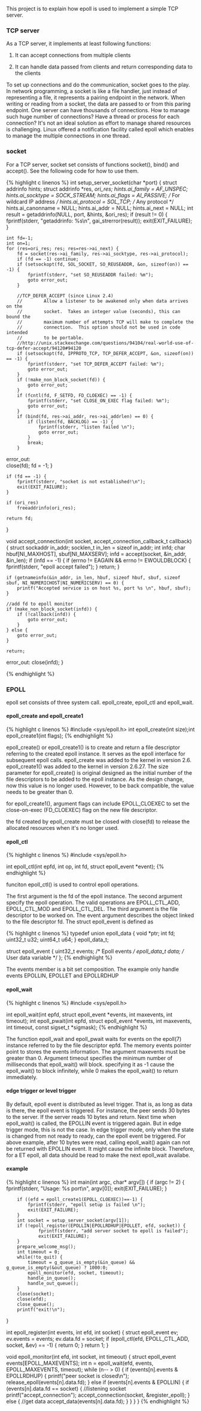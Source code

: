 This project is to explain how epoll is used to implement a simple TCP server.

### TCP server

As a TCP server, it implements at least following functions:

1. It can accept connections from multiple clients

2. It can handle data passed from clients and return corresponding data to the clients

To set up connections and do the communication, socket goes to the play. In network programming, a socket is like a file handler, just instead of representing a file, it represents a pairing endpoint in the network. When writing or reading from a socket, the data are passed to or from this paring endpoint. 
One server can have thousands of connections. How to manage such huge number of connections? Have a thread or process for each connection? It's not an ideal solution as effort to manage shared resources is challenging. Linux offered a notification facility called epoll which enables to manage the multiple connections in one thread.

### socket
For a TCP server, socket set consists of functions socket(), bind() and accept(). See the following code for how to use them.

{%  highlight c linenos  %}
int setup_server_socket(char *port)
{
    struct addrinfo hints;
    struct addrinfo *res, *ori_res;
    hints.ai_family = AF_UNSPEC;
    hints.ai_socktype = SOCK_STREAM;
    hints.ai_flags = AI_PASSIVE;    /* For wildcard IP address */
    hints.ai_protocol = SOL_TCP;          /* Any protocol */
    hints.ai_canonname = NULL;
    hints.ai_addr = NULL;
    hints.ai_next = NULL;
    int result = getaddrinfo(NULL, port, &hints, &ori_res);
    if (result != 0) {
        fprintf(stderr, "getaddrinfo: %s\n", gai_strerror(result));
        exit(EXIT_FAILURE);
    }

    int fd=-1;
    int on=1;
    for (res=ori_res; res; res=res->ai_next) {
        fd = socket(res->ai_family, res->ai_socktype, res->ai_protocol);
        if (fd == -1) continue;
        if (setsockopt(fd, SOL_SOCKET, SO_REUSEADDR, &on, sizeof(on)) == -1) {
            fprintf(stderr, "set SO_REUSEADDR failed: %m");
            goto error_out;
        }

        //TCP_DEFER_ACCEPT (since Linux 2.4)
        //        Allow a listener to be awakened only when data arrives on the
        //        socket.  Takes an integer value (seconds), this can bound the
        //        maximum number of attempts TCP will make to complete the
        //        connection.  This option should not be used in code intended
        //        to be portable.
        //http://unix.stackexchange.com/questions/94104/real-world-use-of-tcp-defer-accept/94120#94120
        if (setsockopt(fd, IPPROTO_TCP, TCP_DEFER_ACCEPT, &on, sizeof(on)) == -1) {
            fprintf(stderr, "set TCP_DEFER_ACCEPT failed: %m");
            goto error_out;
        }
        if (!make_non_block_socket(fd)) {
            goto error_out;
        }
        if (fcntl(fd, F_SETFD, FD_CLOEXEC) == -1) {
            fprintf(stderr, "set CLOSE_ON_EXEC flag failed: %m");
            goto error_out;
        }
        if (bind(fd, res->ai_addr, res->ai_addrlen) == 0) {
            if (listen(fd, BACKLOG) == -1) {
                fprintf(stderr, "listen failed \n");
                goto error_out;
            }
            break;
        }

error_out:      
		close(fd);
        fd = -1;
    }
	
    if (fd == -1) {
        fprintf(stderr, "socket is not established!\n");
        exit(EXIT_FAILURE);
    }

    if (ori_res)
        freeaddrinfo(ori_res);

    return fd;
}

void accept_connection(int socket, accept_connection_callback_t callback)
{
    struct sockaddr in_addr;
    socklen_t in_len = sizeof in_addr;
    int infd;
    char hbuf[NI_MAXHOST], sbuf[NI_MAXSERV];
    infd = accept(socket, &in_addr, &in_len);
    if (infd == -1) {
        if (errno != EAGAIN && errno != EWOULDBLOCK)
        {
            fprintf(stderr, "epoll accept failed");
        }
        return;
    }

    if (getnameinfo(&in_addr, in_len, hbuf, sizeof hbuf, sbuf, sizeof sbuf, NI_NUMERICHOST|NI_NUMERICSERV) == 0) {
        printf("Accepted service is on host %s, port %s \n", hbuf, sbuf);
    }

    //add fd to epoll monitor
    if (make_non_block_socket(infd)) {
        if (!callback(infd)) {
            goto error_out;
        }
    } else {
        goto error_out;
    }

    return;
error_out:
    close(infd);
}

{% endhighlight %}

### EPOLL 
epoll set consists of three system call. epoll_create, epoll_ctl and epoll_wait.

#### epoll_create and epoll_create1

{%  highlight c linenos  %}
#include <sys/epoll.h>
int epoll_create(int size);int epoll_create1(int flags);
{% endhighlight %}

epoll_create() or epoll_create1() is to create and return a file descriptor referring to the created epoll instance. It serves as the epoll interface for subsequent epoll calls. epoll_create was added to the kernel in version 2.6. epoll_create1() was added to the kernel in version 2.6.27. The size parameter for epoll_create() is original designed as the initial number of the file descriptors to be added to the epoll instance. As the design change, now this value is no longer used. However, to be back compatible, the value needs to be greater than 0.

for epoll_create1(), argument flags can include EPOLL_CLOEXEC to set the close-on-exec (FD_CLOEXEC) flag on the new file descriptor. 

the fd created by epoll_create must be closed with close(fd) to release the allocated resources when it's no longer used.


#### epoll_ctl

{%  highlight c linenos  %}
#include <sys/epoll.h>

int epoll_ctl(int epfd, int op, int fd, struct epoll_event *event);
{% endhighlight %}

funciton epoll_ctl() is used to control epoll operations. 

The first argument is the fd of the epoll instance.
The second argument specify the epoll operation. The valid operations are EPOLL_CTL_ADD, EPOLL_CTL_MOD and EPOLL_CTL_DEL. 
The third argument is the file descriptor to be worked on. The event argument describes the object linked to the file descriptor fd. 
The struct epoll_event is defined as 

{%  highlight c linenos  %}
typedef union epoll_data {
    void        *ptr;
    int          fd;
    uint32_t     u32;
    uint64_t     u64;
} epoll_data_t;

struct epoll_event {
    uint32_t     events;      /* Epoll events */
    epoll_data_t data;        /* User data variable */
};
{% endhighlight %}

The events member is a bit set composition. The example only handle events EPOLLIN, EPOLLET and EPOLLRDHUP

#### epoll_wait

{%  highlight c linenos  %}
#include <sys/epoll.h>

int epoll_wait(int epfd, struct epoll_event *events,
               int maxevents, int timeout);
int epoll_pwait(int epfd, struct epoll_event *events,
               int maxevents, int timeout,
               const sigset_t *sigmask);
{% endhighlight %}

The function epoll_wait and epoll_pwait waits for events on the epoll(7) instance referred to by the file descriptor epfd. The memory events pointer point to stores the events information. The argument maxevents must be greater than 0. Argument timeout specifies the 
minimum number of milliseconds that epoll_wait() will block. specifying it as -1 cause the epoll_wait() to block infinitely, while 0 makes the epoll_wait() to return immediately. 

#### edge trigger or level trigger

By default, epoll event is distributed as level trigger. That is, as long as data is there, the epoll event is triggered. For instance, the peer sends 30 bytes to the server. If the server reads 10 bytes and return. Next time when epoll_wait() is called, the EPOLLIN event is triggered again. But in edge trigger mode, this is not the case. In edge trigger mode, only when the state is changed from not ready to ready, can the epoll event be triggered. For above example, after 10 bytes were read, calling epoll_wait() again can not be returned with EPOLLIN event. It might cause the infinite block. Therefore, for a ET epoll, all data should be read to make the next epoll_wait availabe.

#### example

{%  highlight c linenos  %}
 int main(int argc, char* argv[])
 {
        if (argc != 2) {
            fprintf(stderr, "Usage: %s port\n", argv[0]);
            exit(EXIT_FAILURE);
        }

        if ((efd = epoll_create1(EPOLL_CLOEXEC))==-1) {
            fprintf(stderr, "epoll setup is failed \n");
            exit(EXIT_FAILURE);
        }
        int socket = setup_server_socket(argv[1]);
        if (!epoll_register(EPOLLIN|EPOLLRDHUP|EPOLLET, efd, socket)) {
                fprintf(stderr, "add server socket to epoll is failed");
                exit(EXIT_FAILURE);
        }
        prepare_welcome_msg();
        int timeout = 0;
        while(!to_quit) {
            timeout = g_queue_is_empty(&in_queue) && g_queue_is_empty(&out_queue) ? 1000:0;
            epoll_monitor(efd, socket, timeout);
            handle_in_queue();
            handle_out_queue();
        }
        close(socket);
        close(efd);
        close_queue();
        printf("exit!\n");
}

int epoll_register(int events, int efd, int socket) {
    struct epoll_event ev;
    ev.events = events;
    ev.data.fd = socket;
    if (epoll_ctl(efd, EPOLL_CTL_ADD, socket, &ev) == -1) {
        return 0;
    }
    return 1;
}

void epoll_monitor(int efd, int socket, int timeout) {
    struct epoll_event events[EPOLL_MAXEVENTS];
    int n = epoll_wait(efd, events, EPOLL_MAXEVENTS, timeout);
    while (n-- > 0) {
        if (events[n].events & EPOLLRDHUP) {
            printf("peer socket is closed\n");
            release_epoll(events[n].data.fd);
        } else if (events[n].events & EPOLLIN) {
            if (events[n].data.fd == socket) { //listening socket
                printf("accept_connection");
                accept_connection(socket, &register_epoll);
            } else { //get data
                accept_data(events[n].data.fd);
            }
        }
    }
}
{%  endhighlight %}
